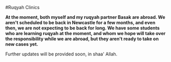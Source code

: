 [title: Ruqyah Clinics - muhammadtim.com]:/
[menu: Ruqyah Clinics]:/
[menu-locgroup: ruqyah]:/
[order: 2]:/

#Ruqyah Clinics

**At the moment, both myself and my ruqyah partner Basak are abroad. We aren't scheduled to be back in Newcastle for a few months, and even then, we are not expecting to be back for long. We have some students who are learning ruqyah at the moment, and whom we hope will take over the responsibility while we are abroad, but they aren't ready to take on new cases yet.**

Further updates will be provided soon, in shaa' Allah.